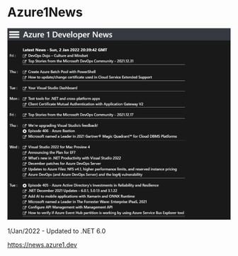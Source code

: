 # Azure1News

![](docs/imgAzure1News.jpg)

1/Jan/2022 - Updated to .NET 6.0

<https://news.azure1.dev>